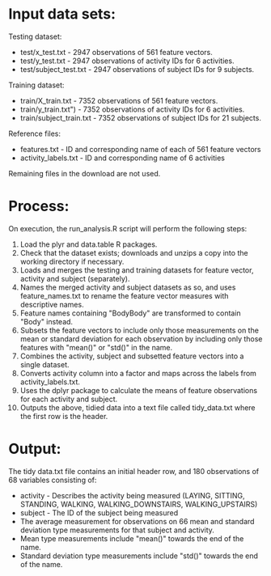 Input data sets:
===============

Testing dataset:

* test/x_test.txt - 2947 observations of 561 feature vectors. 
* test/y_test.txt - 2947 observations of activity IDs for 6 activities.  
* test/subject_test.txt - 2947 observations of subject IDs for 9 subjects.    

Training dataset:

* train/X_train.txt - 7352 observations of 561 feature vectors. 
* train/y_train.txt") - 7352 observations of activity IDs for 6 activities.
* train/subject_train.txt - 7352 observations of subject IDs for 21 subjects.  

Reference files:

* features.txt - ID and corresponding name of each of 561 feature vectors 
* activity_labels.txt - ID and corresponding name of 6 activities

Remaining files in the download are not used.

Process:
=======
On execution, the run_analysis.R script will perform the following steps:

1. Load the plyr and data.table R packages.
2. Check that the dataset exists; downloads and unzips a copy into the working directory if necessary.
3. Loads and merges the testing and training datasets for feature vector, activity and subject (separately). 
4. Names the merged activity and subject datasets as so, and uses feature_names.txt to rename the feature vector measures with descriptive names. 
5. Feature names containing "BodyBody" are transformed to contain "Body" instead. 
6. Subsets the feature vectors to include only those measurements on the mean or standard deviation for each observation by including only those features with "mean()" or "std()" in the name.
7. Combines the activity, subject and subsetted feature vectors into a single dataset.
8. Converts activity column into a factor and maps across the labels from activity_labels.txt.
9. Uses the dplyr package to calculate the means of feature observations for each activity and subject.
10. Outputs the above, tidied data into a text file called tidy_data.txt where the first row is the header.

Output:
=======
The tidy data.txt file contains an initial header row, and 180 observations of 68 variables consisting of:

* activity - Describes the activity being measured (LAYING, SITTING, STANDING, WALKING, WALKING\_DOWNSTAIRS, WALKING\_UPSTAIRS)
* subject - The ID of the subject being measured
* The average measurement for observations on 66 mean and standard deviation type measurements for that subject and activity.
* Mean type measurements include "mean()" towards the end of the name.
* Standard deviation type measurements include "std()" towards the end of the name.


